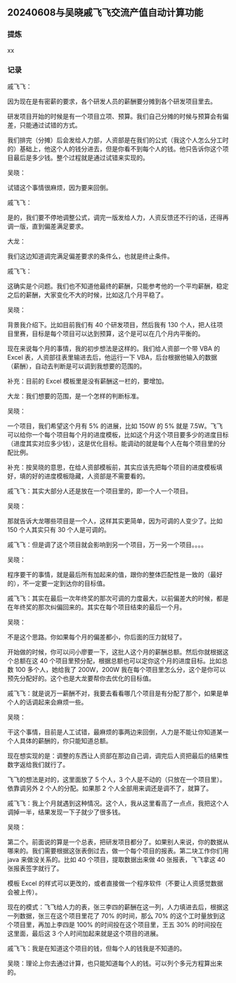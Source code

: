 ## 20240608与吴晓戚飞飞交流产值自动计算功能

### 提炼

xx

### 记录

戚飞飞：

因为现在是有密薪的要求，各个研发人员的薪酬要分摊到各个研发项目里去。

研发项目开始的时候是有一个项目立项、预算。我们自己分摊的时候与预算会有偏差，只能通过试错的方式。

我们排完（分摊）后会发给人力部，人资部是在我们的公式（我这个人怎么分工时的）基础上，他这个人的钱分进去，但是你看不到每个人的钱。他只告诉你这个项目最后是多少钱。整个过程就是通过试错来实现的。

吴晓：

试错这个事情很麻烦，因为要来回倒。

戚飞飞：

是的，我们要不停地调整公式，调完一版发给人力，人资反馈还不行的话，还得再调一版，直到偏差满足要求。

大龙：

我们这边知道调完满足偏差要求的条件么，也就是终止条件。

戚飞飞：

这确实是个问题。我们也不知道他最终的薪酬，只能参考他的一个平均薪酬，稳定之后的薪酬，大家变化不大的时候，比如这几个月平稳了。

吴晓：

背景我介绍下。比如目前我们有 40 个研发项目，然后我有 130 个人，把人往项目里赛，目标是每个项目可以达到预算，这个是可以在几个月内平衡的。

现在来说每个月的事情，我的初步想法是这样的。我们给人资部一个带 VBA 的 Excel 表，人资部往表里输进去后，他运行一下 VBA，后台根据他输入的数据（薪酬），自动去判断是可以调到我想要的范围的。

补充：目前的 Excel 模板里是没有薪酬这一栏的，要增加。

大龙：我们想要的范围，是一个怎样的判断标准。

吴晓：

一个项目，我们希望这个月有 5% 的进展，比如 150W 的 5% 就是 7.5W。飞飞可以给你一个每个项目每个月的进度模板，比如这个月这个项目要多少的进度目标（进度其实对应多少钱），这是优化目标。能调动的就是每个人在每个项目里的分配比例。

补充：按吴晓的意思，在给人资部模板前，其实应该先把每个项目的进度模板填好，填的好的进度模板隐藏，人资部是不需要看的。

戚飞飞：其实大部分人还是放在一个项目里的，即一个人一个项目。

吴晓：

那就告诉大龙哪些项目是一个人，这样其实更简单，因为可调的人变少了。比如 150 个人其实只有 30 个人是可调的。

戚飞飞：但是调了这个项目就会影响到另一个项目，万一另一个项目。。。。

吴晓：

程序要干的事情，就是最后所有加起来的值，跟你的整体匹配性是一致的（最好的），不一定要一定到达你的目标值。

戚飞飞：其实在最后一次年终奖的那次可调的力度最大，以前偏差大的时候，都是在年终奖的那次纠偏回来的。其实在每个项目结束的最后一个月。

吴晓：

不是这个思路。你如果每个月的偏差都小，你后面的压力就轻了。

开始做的时候，你可以问小廖要一下，这批人这个月的薪酬总额。然后你就根据这个总额在这 40 个项目里预分配，根据总额也可以定你这个月的进度目标。比如总数 100 多个人，她给我了 200W，200W 我在每个项目里怎么分，这个是你可以预先分配好的。这个也是大龙要帮你去优化的目标值。

戚飞飞：就是说万一薪酬不对，我要去看看哪几个项目是有分配了那个，如果是单个人的话调起来会麻烦一些。

吴晓：

干这个事情，目前是人工试错，最麻烦的事两边来回倒，人力是不能让你知道某一个人具体的薪酬的，你只能知道总额。

现在想实现的是：调整的东西让人资部在那边自己调，调完后人资把最后的结果性数字返给我们就行了。

飞飞的想法是对的，这里面放了 5 个人，3 个人是不动的（只放在一个项目里）。依靠调另外 2 个人的分配。如果那 2 个人全部用来调还是调不了，就算了。

戚飞飞：我上个月就遇到这种情况。这个人，我从这里看高了一点点，我把这个人调掉一半，结果发现一下子就少了很多钱。

吴晓：

第二个。前面说的算是一个总表，把研发项目都分了。如果别人来说，你的数据从哪来的。我们需要根据这张表倒过去，做一个每个项目的报表。第二块工作你们用 java 来做没关系的。比如 40 个项目，提取数据出来做 40 张报表，飞飞拿这 40 张报表签字就行了。

模板 Excel 的样式可以更改的，或者直接做一个程序软件（不要让人资感觉数据会被上传）。

现在的模式：飞飞给人力的表，张三李四的薪酬在这一列，人力填进去后，根据这一列数据，张三在这个项目里花了 70% 的时间，那么 70% 的这个工时量放到这个项目里，再加上李四是 100% 的时间投在这个项目里，王五 30% 的时间投在这里面，最后这 3 个人时间加起来就是这个项目的进展。

戚飞飞：我是在知道这个项目的钱，但每个人的钱我是不知道的。

吴晓：理论上你去通过计算，也只能知道每个人的钱。可以列个多元方程算出来的。